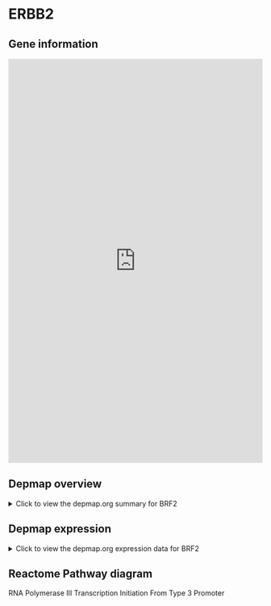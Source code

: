 <h1>ERBB2</h1>

<h2>Gene information</h2>
<iframe src="https://depmap.org/portal/gene/BRF2?tab=about" style="border:none;width:100%;height:800px"></iframe>

<h2>Depmap overview</h2>
<details>
  <summary>Click to view the depmap.org summary for BRF2</summary>
  <iframe src="https://depmap.org/portal/gene/BRF2?tab=overview" style="border:none;width:100%;height:800px"></iframe>
</details>

<h2>Depmap expression</h2>
<details>
  <summary>Click to view the depmap.org expression data for BRF2</summary>
  <iframe src="https://depmap.org/portal/gene/BRF2?tab=characterization" style="border:none;width:100%;height:800px"></iframe>
</details>



<h2>Reactome Pathway diagram</h2>
RNA Polymerase III Transcription Initiation From Type 3 Promoter
<div id="diagramHolder"></div>

<script>
    //Creating the Reactome Diagram widget
    //Take into account a proxy needs to be set up in your server side pointing to www.reactome.org
    function onReactomeDiagramReady(){  //This function is automatically called when the widget code is ready to be used
        var diagram = Reactome.Diagram.create({
            "placeHolder" : "diagramHolder",
            "width" : 900,
            "height" : 500
        });

        //Initialising it to the "Hemostasis" pathway
        diagram.loadDiagram("R-HSA-76071");

        //Adding different listeners

        diagram.onDiagramLoaded(function (loaded) {
            console.info("Loaded ", loaded);
            diagram.flagItems("BAD");
	    diagram.flagItems("Q92934");
            if (loaded == "R-HSA-76071") diagram.selectItem("R-HSA-76071");
        });

     }
</script>



